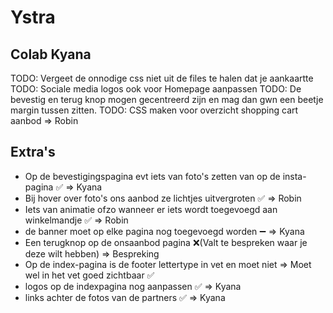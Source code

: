 # Ystra
## Colab Kyana
TODO: Vergeet de onnodige css niet uit de files te halen dat je aankaartte
TODO: Sociale media logos ook voor Homepage aanpassen
TODO: De bevestig en terug knop mogen gecentreerd zijn en mag dan gwn een beetje margin tussen zitten.
TODO: CSS maken voor overzicht shopping cart aanbod => Robin


## Extra's
- Op de bevestigingspagina evt iets van foto's zetten van op de insta-pagina ✅ => Kyana
- Bij hover over foto's ons aanbod ze lichtjes uitvergroten ✅ => Robin
- Iets van animatie ofzo wanneer er iets wordt toegevoegd aan winkelmandje ✅ => Robin
- de banner moet op elke pagina nog toegevoegd worden ➖ => Kyana
- Een terugknop op de onsaanbod pagina ❌(Valt te bespreken waar je deze wilt hebben) => Bespreking
- Op de index-pagina is de footer lettertype in vet en moet niet => Moet wel in het vet goed zichtbaar ✅ 
- logos op de indexpagina nog aanpassen ✅ => Kyana
- links achter de fotos van de partners ✅ => Kyana